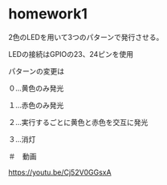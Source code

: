 # homework1

2色のLEDを用いて3つのパターンで発行させる。

LEDの接続はGPIOの23、24ピンを使用

パターンの変更は

０...黄色のみ発光

１...赤色のみ発光

２...実行するごとに黄色と赤色を交互に発光

３...消灯

＃　動画

https://youtu.be/Cj52V0GGsxA
